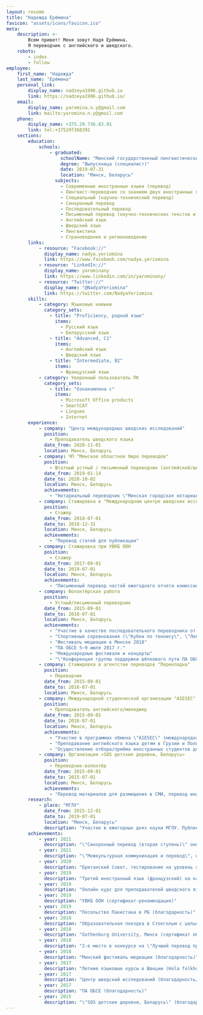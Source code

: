 ```yaml
---
layout: resume
title: "Надежда Ерёмина"
favicon: "assets/icons/favicon.ico"
meta:
    description: >-
        Всем привет! Меня зовут Надя Ерёмина.
        Я переводчик с английского и шведского.
    robots:
        - index
        - follow
employee:
    first_name: "Надежда"
    last_name: "Ерёмина"
    personal_link:
        display_name: nadzeya1996.github.io
        link: https://nadzeya1996.github.io/
    email:
        display_name: yaromina.n.y@gmail.com
        link: mailto:yaromina.n.y@gmail.com
    phone:
        display_name: +375.29.736.83.91
        link: tel:+375297368391
    sections:
        education:
            schools:
                - graduated:
                    schoolName: "Минский государственный лингвистический университет"
                    degree: "Выпускница (специалист)"
                    date: 2019-07-31
                    location: "Минск, Беларусь"
                  subjects:
                    - Современные иностранные языки (перевод)
                    - Лингвист-переводчик со знанием двух иностранных языков (английский/шведский)
                    - Специальный (научно-технический перевод)
                    - Синхронный перевод
                    - Последовательный перевод
                    - Письменный перевод (научно-технических текстов и бизнес-документации)
                    - Английский язык
                    - Шведский язык
                    - Лингвистика
                    - Страноведение и регионоведение
        links:
            - resource: "Facebook://"
              display_name: nadya.yeriomina
              link: https://www.facebook.com/nadya.yeriomina
            - resource: "LinkedIn://"
              display_name: yarominany
              link: https://www.linkedin.com/in/yarominany/
            - resource: "Twitter://"
              display_name: "@NadyaYeriomina"
              link: https://twitter.com/NadyaYeriomina
        skills:
            - category: Языковые навыки
              category_sets:
                - title: "Proficiency, родной язык"
                  items:
                    - Русский язык
                    - Белорусский язык
                - title: "Advanced, C1"
                  items:
                    - Английский язык
                    - Шведский язык
                - title: "Intermediate, B2"
                  items:
                    - Французский язык
            - category: Уверенный пользователь ПК
              category_sets:
                - title: "Ознакомлена с"
                  items:
                    - Microsoft Office products
                    - SmartCAT
                    - Linguee
                    - Internet
        experience:
            - company: "Центр международных шведских исследований"
              position:
                - Преподаватель шведского языка
              date_from: 2020-11-01
              location: Минск, Беларусь
            - company: ЧП "Минское областное бюро переводов"
              position:
                - Штатный устный / письменный переводчик (английский/шведский)
              date_from: 2019-01-14
              date_to: 2020-10-02
              location: Минск, Беларусь
              achievements:
                - "Нотариальный переводчик \"Минская городская нотариальная контора\" английского, шведского, французского, белорусского и русского языков"
            - company: Стажировка в "Международном центре шведских исследований"
              position:
                - Стажер
              date_from: 2018-07-01
              date_to: 2018-12-31
              location: Минск, Беларусь
              achievements:
                - "Перевод статей для публикации"
            - company: Стажировка при УВКБ ООН
              position:
                - Стажер
              date_from: 2017-09-01
              date_to: 2019-07-01
              location: Минск, Беларусь
              achievements:
                - "Письменный перевод частей ежегодного отчета комиссии по Сирии и Афганистану"
            - company: Волонтёрская работа
              position:
                - Устный/письменный переводчик
              date_from: 2015-09-01
              date_to: 2018-07-01
              location: Минск, Беларусь
              achievements:
                - "Участие в качестве последовательного переводчика от «Лиги переводчиков МГЛУ» в различного рода международных конференциях/соревнованиях/событиях:"
                - "Спортивные соревнования (\"Кубки по теннису\", \"Легкоатлетические соревнования\")"
                - "Фестиваль медиации в Минске 2018"
                - "ПА ОБСЕ 5–9 июля 2017 г."
                - "Международные фестивали и концерты"
                - "\"Конференция группы поддержки шёлкового пути ПА ОБСЕ\" 2019 г."
            - company: Стажировка в агентстве переводов "Перекладна"
              position:
                - Переводчик
              date_from: 2015-09-01
              date_to: 2016-07-01
              location: Минск, Беларусь
            - company: Международной студенческой организации "AIESEC"
              position:
                - Преподаватель английского/менеджер
              date_from: 2015-09-01
              date_to: 2016-07-01
              location: Минск, Беларусь
              achievements:
                - "Участие в программах обмена \"AIESEC\" (международная молодёжная организация, действующая в 126 странах мира)"
                - "Преподавание английского языка детям в Грузии и Польше."
                - "Осуществление отбора/приёма иностранных студентов для прохождения стажировок в Беларуси (2016 г)"
            - company: Организация «SOS детские деревни, Беларусь» 
              position:
                - Переводчик-волонтёр
              date_from: 2015-09-01
              date_to: 2015-07-01
              location: Минск, Беларусь
              achievements:
                - "Перевод материалов для размещения в СМИ, перевод информации для зарубежных партнёров"
        research:
            - place: "МГЛУ"
              date_from: 2015-12-01
              date_to: 2019-07-01
              location: "Минск, Беларусь"
              description: "Участие в ежегодных днях науки МГЛУ. Публикации в сборниках научных выступлений студентов-магистрантов и преподавателей по политологии, философии, психологии и переводу с 2015–2019 гг."
        achievements:
            - year: 2021
              description: "\"Синхронный перевод (вторая ступень)\" онлайн-курс от СПбГУ"
            - year: 2021
              description: "\"Межкультурная коммуникация и перевод\", онлайн-курс \"Национальная платформа открытого образования\","
            - year: 2020
              description: "Британский Совет, тестирование на уровень английского языка (IELTS сертификат, уровень С1)"
            - year: 2019
              description: "Третий иностранный язык (французский) на кафедре третьего иностранного в МГЛУ"
            - year: 2019
              description: "Онлайн курс для преподавателей шведского языка за рубежом от Шведского института"
            - year: 2019
              description: "УВКБ ООН (сертификат-рекомендация)"
            - year: 2019
              description: "Посольство Пакистана в РБ (благодарность)"
            - year: 2018
              description: "Образовательная поездка в Стокгольм с целью повышения языковой компетенции от Шведского института"
            - year: 2018
              description: "Gothenburg University, Минск (сертификат об участии в исследовании)"
            - year: 2018
              description: "2-е место в конкурсе на \"Лучший перевод прозы\", ПФ МГЛУ"
            - year: 2018
              description: "Минский фестиваль медиации (благодарность)"
            - year: 2017
              description: "Летние языковые курсы в Швеции (Hola folkhögskola)"
            - year: 2017
              description: "Центр шведский исследований (благодарность/рекомендация)"
            - year: 2017
              description: "ПА ОБСЕ (благодарность)"
            - year: 2015
              description: "\"SOS детские деревни, Беларусь\" (благодарность) "
---
```

